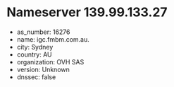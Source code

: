 # Nameserver 139.99.133.27

* as_number: 16276
* name: igc.fmbm.com.au.
* city: Sydney
* country: AU
* organization: OVH SAS
* version: Unknown
* dnssec: false
